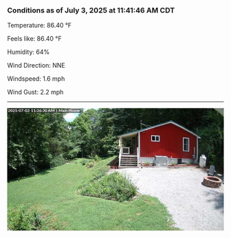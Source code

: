 ### Conditions as of July 3, 2025 at 11:41:46 AM CDT 

Temperature: 86.40 &deg;F

Feels like: 86.40 &deg;F

Humidity: 64%

Wind Direction: NNE

Windspeed: 1.6 mph

Wind Gust: 2.2 mph

---

<img src="./images/latest.jpeg"/>

